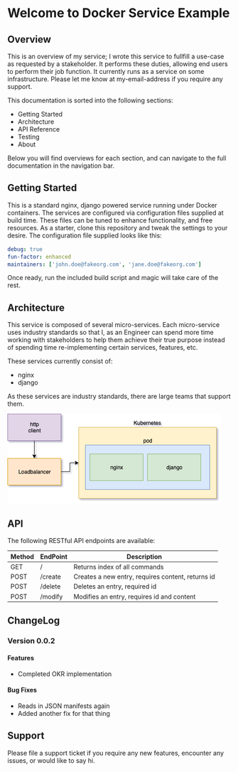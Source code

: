 # Welcome to Docker Service Example

## Overview

This is an overview of my service; I wrote this service to fullfill a use-case as requested by a stakeholder.  It performs these duties, allowing end users to perform their job function.  It currently runs as a service on some infrastructure.  Please let me know at my-email-address if you require any support.

This documentation is sorted into the following sections:

* Getting Started
* Architecture
* API Reference
* Testing
* About

Below you will find overviews for each section, and can navigate to the full documentation in the navigation bar.

## Getting Started

This is a standard nginx, django powered service running under Docker containers.  The services are configured via configuration files supplied at build time.  These files can be tuned to enhance functionality, and free resources.  As a starter, clone this repository and tweak the settings to your desire.  The configuration file supplied looks like this:

```yaml
debug: true
fun-factor: enhanced
maintainers: ['john.doe@fakeorg.com', 'jane.doe@fakeorg.com']
```

Once ready, run the included build script and magic will take care of the rest.

## Architecture

This service is composed of several micro-services.  Each micro-service uses industry standards so that I, as an Engineer can spend more time working with stakeholders to help them achieve their true purpose instead of spending time re-implementing certain services, features, etc.

These services currently consist of:

* nginx
* django

As these services are industry standards, there are large teams that support them.

![Screenshot](img/architecture.png)

## API

The following RESTful API endpoints are available:

| Method | EndPoint | Description                                    |
|------|---------|---------------------------------------------------|
| GET  | /       | Returns index of all commands                     |
| POST | /create | Creates a new entry, requires content, returns id |
| POST | /delete | Deletes an entry, required id                     |
| POST | /modify | Modifies an entry, requires id and content        |

## ChangeLog

### Version 0.0.2

#### Features

* Completed OKR implementation

#### Bug Fixes

* Reads in JSON manifests again
* Added another fix for that thing

## Support

Please file a support ticket if you require any new features, encounter any issues, or would like to say hi.